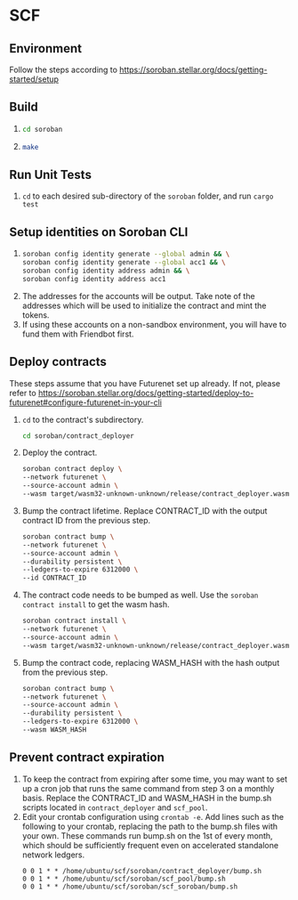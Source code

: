 # SCF

## Environment
Follow the steps according to https://soroban.stellar.org/docs/getting-started/setup 

## Build
1. ```bash
   cd soroban
   ```
2. ```bash
   make
   ```

## Run Unit Tests
1. `cd` to each desired sub-directory of the `soroban` folder, and run `cargo test`

## Setup identities on Soroban CLI
1. ```bash
   soroban config identity generate --global admin && \
   soroban config identity generate --global acc1 && \
   soroban config identity address admin && \
   soroban config identity address acc1
   ```
2. The addresses for the accounts will be output. Take note of the addresses which will be used to initialize the contract and mint the tokens.
3. If using these accounts on a non-sandbox environment, you will have to fund them with Friendbot first.

## Deploy contracts
These steps assume that you have Futurenet set up already. If not, please refer to https://soroban.stellar.org/docs/getting-started/deploy-to-futurenet#configure-futurenet-in-your-cli
1. `cd` to the contract's subdirectory.
   ```bash
   cd soroban/contract_deployer
   ```
2. Deploy the contract.
   ```bash
   soroban contract deploy \
   --network futurenet \
   --source-account admin \
   --wasm target/wasm32-unknown-unknown/release/contract_deployer.wasm
   ```
3. Bump the contract lifetime. Replace CONTRACT_ID with the output contract ID from the previous step.
   ```bash
   soroban contract bump \
   --network futurenet \
   --source-account admin \
   --durability persistent \
   --ledgers-to-expire 6312000 \
   --id CONTRACT_ID 
   ```
4. The contract code needs to be bumped as well. Use the `soroban contract install` to get the wasm hash.
   ```bash
   soroban contract install \
   --network futurenet \
   --source-account admin \
   --wasm target/wasm32-unknown-unknown/release/contract_deployer.wasm
   ```
5. Bump the contract code, replacing WASM_HASH with the hash output from the previous step.
   ```bash
   soroban contract bump \
   --network futurenet \
   --source-account admin \
   --durability persistent \
   --ledgers-to-expire 6312000 \
   --wasm WASM_HASH
   ```

## Prevent contract expiration 
1. To keep the contract from expiring after some time, you may want to set up a cron job that runs the same command from step 3 on a monthly basis. Replace the CONTRACT_ID and WASM_HASH in the bump.sh scripts located in `contract_deployer` and `scf_pool`.
2. Edit your crontab configuration using `crontab -e`. Add lines such as the following to your crontab, replacing the path to the bump.sh files with your own. These commands run bump.sh on the 1st of every month, which should be sufficiently frequent even on accelerated standalone network ledgers.
   ```
   0 0 1 * * /home/ubuntu/scf/soroban/contract_deployer/bump.sh
   0 0 1 * * /home/ubuntu/scf/soroban/scf_pool/bump.sh
   0 0 1 * * /home/ubuntu/scf/soroban/scf_soroban/bump.sh
   ```
